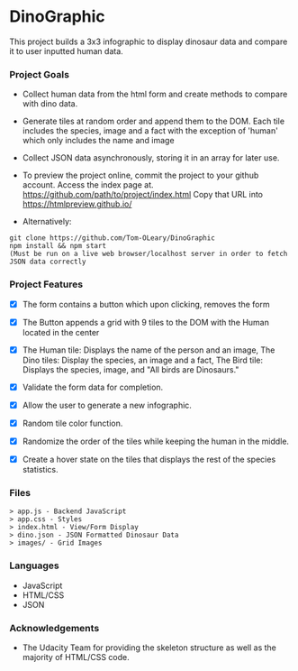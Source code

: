 # DinoGraphic
This project builds a 3x3 infographic to display dinosaur data and compare it to user inputted human data.

### Project Goals

* Collect human data from the html form and create methods to compare with dino data.

* Generate tiles at random order and append them to the DOM. Each tile includes the species, image and a fact with the exception of 'human' which only includes the name and image

* Collect JSON data asynchronously, storing it in an array for later use. 

* To preview the project online, commit the project to your github account. Access the index page at. https://github.com/path/to/project/index.html Copy that URL into https://htmlpreview.github.io/

* Alternatively:
```
git clone https://github.com/Tom-OLeary/DinoGraphic
npm install && npm start
(Must be run on a live web browser/localhost server in order to fetch JSON data correctly
```

### Project Features

- [X] The form contains a button which upon clicking, removes the form
- [X] The Button appends a grid with 9 tiles to the DOM with the Human located in the center
- [X] The Human tile: Displays the name of the person and an image, 
        The Dino tiles: Display the species, an image and a fact, 
        The Bird tile: Displays the species, image, and "All birds are Dinosaurs."

- [X] Validate the form data for completion.
- [X] Allow the user to generate a new infographic.
- [X] Random tile color function.
- [X] Randomize the order of the tiles while keeping the human in the middle.
- [X] Create a hover state on the tiles that displays the rest of the species statistics.

### Files
    > app.js - Backend JavaScript
    > app.css - Styles
    > index.html - View/Form Display
    > dino.json - JSON Formatted Dinosaur Data
    > images/ - Grid Images
    
### Languages
* JavaScript
* HTML/CSS
* JSON

### Acknowledgements
* The Udacity Team for providing the skeleton structure as well as the majority of HTML/CSS code.
